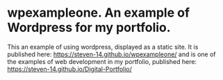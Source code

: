 # wpexampleone. An example of Wordpress for my portfolio.
This an example of using wordpress, displayed as a static site.
It is published here:
https://steven-14.github.io/wpexampleone/
and is one of the examples of web development in my portfolio, published here:
https://steven-14.github.io/Digital-Portfolio/
